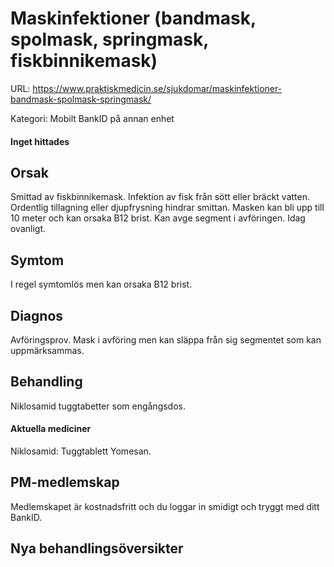 # Maskinfektioner (bandmask, spolmask, springmask, fiskbinnikemask)

URL: https://www.praktiskmedicin.se/sjukdomar/maskinfektioner-bandmask-spolmask-springmask/



Kategori: Mobilt BankID på annan enhet

#### Inget hittades

## Orsak

Smittad av fiskbinnikemask. Infektion av fisk från sött eller bräckt vatten. Ordentlig tillagning eller djupfrysning hindrar smittan. Masken kan bli upp till 10 meter och kan orsaka B12 brist. Kan avge segment i avföringen. Idag ovanligt.

## Symtom

I regel symtomlös men kan orsaka B12 brist.

## Diagnos

Avföringsprov. Mask i avföring men kan släppa från sig segmentet som kan uppmärksammas.

## Behandling

Niklosamid tuggtabetter som engångsdos.

#### Aktuella mediciner

Niklosamid: Tuggtablett Yomesan.

## PM-medlemskap

Medlemskapet är kostnadsfritt och du loggar in smidigt och tryggt med ditt BankID.

## Nya behandlingsöversikter

